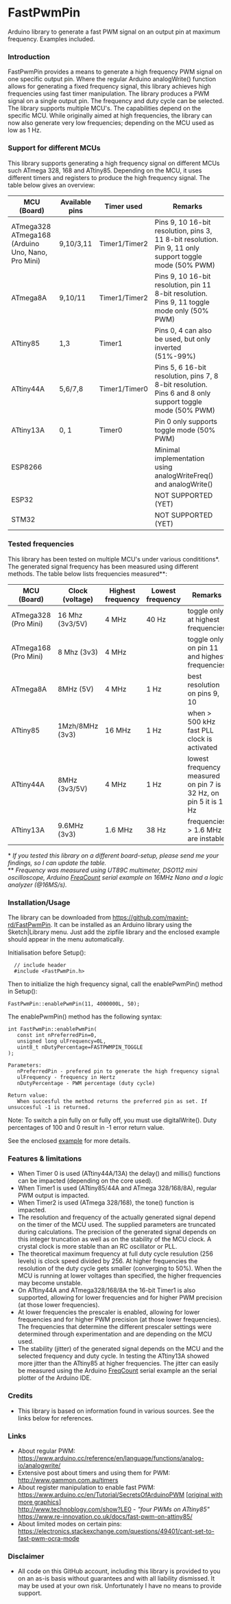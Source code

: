 # FastPwmPin
Arduino library to generate a fast PWM signal on an output pin at maximum frequency. Examples included.

### Introduction
FastPwmPin provides a means to generate a high frequency PWM signal on one specific output pin. Where the regular Arduino analogWrite() function allows for generating a fixed frequency signal, this library achieves high frequencies using fast timer manipulation. The library produces a PWM signal on a single output pin. The frequency and duty cycle can be selected. The library supports multiple MCU's. The capabilities depend on the specific MCU. While originally aimed at high frequencies, the library can now also generate very low frequencies; depending on the MCU used as low as 1 Hz.

### Support for different MCUs
This library supports generating a high frequency signal on different MCUs such ATmega 328, 168 and ATtiny85. Depending on the MCU, it uses different timers and registers to produce the high frequency signal. The table below gives an overview:

MCU (Board) | Available pins | Timer used | Remarks
------------ | ------------- | ------------- | -------------
ATmega328 ATmega168<br>(Arduino Uno, Nano, Pro Mini) | 9,10/3,11 | Timer1/Timer2 | Pins 9, 10 16-bit resolution, pins 3, 11 8-bit resolution. Pin 9, 11 only support toggle mode (50% PWM)
ATmega8A | 9,10/11 | Timer1/Timer2 | Pins 9, 10 16-bit resolution, pin 11 8-bit resolution. Pins 9, 11 toggle mode only (50% PWM)
ATtiny85 | 1,3 | Timer1 | Pins 0, 4 can also be used, but only inverted (51%-99%)
ATtiny44A | 5,6/7,8 | Timer1/Timer0 | Pins 5, 6 16-bit resolution,  pins 7, 8 8-bit resolution. Pins 6 and 8 only support toggle mode (50% PWM)
ATtiny13A | 0, 1 | Timer0 | Pin 0 only supports toggle mode (50% PWM)
ESP8266 |  |  | Minimal implementation using analogWriteFreq() and analogWrite()
ESP32 |  |  | NOT SUPPORTED (YET)
STM32 |  |  | NOT SUPPORTED (YET)

### Tested frequencies
This library has been tested on multiple MCU's under various condititions\*. The generated signal frequency has been measured using different methods. The table below lists frequencies measured\*\*:

MCU (Board) | Clock (voltage) | Highest frequency | Lowest frequency | Remarks
------------ | ------------- | ------------- | ------------- | -------------
ATmega328 (Pro Mini) | 16 Mhz (3v3/5V) | 4 MHz | 40 Hz | toggle only at highest frequencies
ATmega168 (Pro Mini) | 8 Mhz (3v3) | 4 MHz |  | toggle only on pin 11 and highest frequencies
ATmega8A | 8MHz (5V) | 4 MHz | 1 Hz | best resolution on pins 9, 10
ATtiny85 | 1Mzh/8MHz (3v3) | 16 MHz | 1 Hz | when > 500 kHz fast PLL clock is activated
ATtiny44A | 8MHz (3v3/5V) | 4 MHz | 1 Hz | lowest frequency measured on pin 7 is 32 Hz, on pin 5 it is 1 Hz
ATtiny13A | 9.6MHz (3v3) | 1.6 MHz | 38 Hz | frequencies > 1.6 MHz are instable

\* *If you tested this library on a different board-setup, please send me your findings, so I can update the table.*<br>
\*\* *Frequency was measured using UT89C multimeter, DSO112 mini oscilloscope, Arduino [FreqCount](https://github.com/PaulStoffregen/FreqCount/tree/master/examples/Serial_Output) serial example on 16MHz Nano and a logic analyzer (@16MS/s).*

### Installation/Usage
The library can be downloaded from https://github.com/maxint-rd/FastPwmPin. It can be installed as an Arduino library using the Sketch|Library menu. 
Just add the zipfile library and the enclosed example should appear in the menu automatically. 

Initialisation before Setup():
```
  // include header
  #include <FastPwmPin.h>
```

Then to initialize the high frequency signal, call the enablePwmPin() method in Setup():
```
FastPwmPin::enablePwmPin(11, 4000000L, 50);
```

The enablePwmPin() method has the following syntax:
```
int FastPwmPin::enablePwmPin(
   const int nPreferredPin=0,
   unsigned long ulFrequency=0L,
   uint8_t nDutyPercentage=FASTPWMPIN_TOGGLE
);

Parameters:
   nPreferredPin - prefered pin to generate the high frequency signal
   ulFrequency - frequency in Hertz
   nDutyPercentage - PWM percentage (duty cycle)

Return value:
   When succesful the method returns the preferred pin as set. If unsuccesful -1 is returned.
```
Note: To switch a pin fully on or fully off, you must use digitalWrite(). Duty percentages of 100 and 0 result in -1 error return value.

See the enclosed [example](examples/FastPwmPin) for more details.

### Features & limitations
 - When Timer 0 is used (ATtiny44A/13A) the delay() and millis() functions can be impacted (depending on the core used).
 - When Timer1 is used (ATtiny85/44A and ATmega 328/168/8A), regular PWM output is impacted.
 - When Timer2 is used (ATmega 328/168), the tone() function is impacted.
 - The resolution and frequency of the actually generated signal depend on the timer of the MCU used. The supplied parameters are truncated during calculations. The precision of the generated signal depends on this integer truncation as well as on the stability of the MCU clock. A crystal clock is more stable than an RC oscillator or PLL.
 - The theoretical maximum frequency at full duty cycle resulution (256 levels) is clock speed divided by 256. At higher frequencies the resolution of the duty cycle gets smaller (converging to 50%). When the MCU is running at lower voltages than specified, the higher frequencies may become unstable.
 - On ATtiny44A and ATmega328/168/8A the 16-bit Timer1 is also supported, allowing for lower frequencies and for higher PWM precision (at those lower frequencies).
 - At lower frequencies the prescaler is enabled, allowing for lower frequencies and for higher PWM precision (at those lower frequencies). The frequencies that determine the different prescaler settings were determined through experimentation and are depending on the MCU used. 
 - The stability (jitter) of the generated signal depends on the MCU and the selected frequency and duty cycle. In testing the ATtiny13A showed more jitter than the ATtiny85 at higher frequencies. The jitter can easily be measured using the Arduino [FreqCount](https://github.com/PaulStoffregen/FreqCount/tree/master/examples/Serial_Output) serial example an the serial plotter of the Arduino IDE.

### Credits
- This library is based on information found in various sources. See the links below for references.

### Links
- About regular PWM:<br>
  https://www.arduino.cc/reference/en/language/functions/analog-io/analogwrite/
- Extensive post about timers and using them for PWM:<br>
  http://www.gammon.com.au/timers
- About register manipulation to enable fast PWM:<br>
  https://www.arduino.cc/en/Tutorial/SecretsOfArduinoPWM \[[original with more graphics](http://www.righto.com/2009/07/secrets-of-arduino-pwm.html)\]<br>
  http://www.technoblogy.com/show?LE0 - *"four PWMs on ATtiny85"*<br>
  https://www.re-innovation.co.uk/docs/fast-pwm-on-attiny85/
- About limited modes on certain pins:<br>
  https://electronics.stackexchange.com/questions/49401/cant-set-to-fast-pwm-ocra-mode

### Disclaimer
- All code on this GitHub account, including this library is provided to you on an as-is basis without guarantees and with all liability dismissed. It may be used at your own risk. Unfortunately I have no means to provide support.
